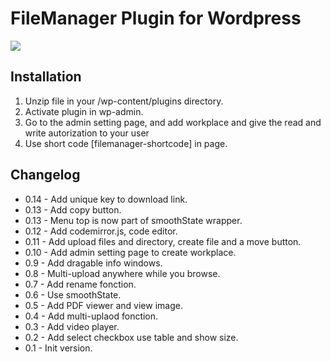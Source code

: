# FileManager Plugin for Wordpress</br>

<img src="https://i.ibb.co/KVBY8LD/filemanager.png" />

## Installation

1. Unzip file in your /wp-content/plugins directory.
2. Activate plugin in wp-admin.
3. Go to the admin setting page, and add workplace and give the read and write autorization to your user
3. Use short code [filemanager-shortcode] in page.

## Changelog

- 0.14 - Add unique key to download link.
- 0.13 - Add copy button.
- 0.13 - Menu top is now part of smoothState wrapper.
- 0.12 - Add codemirror.js, code editor.
- 0.11 - Add upload files and directory, create file and a move button.
- 0.10 - Add admin setting page to create workplace.
- 0.9 - Add dragable info windows.
- 0.8 - Multi-upload anywhere while you browse.
- 0.7 - Add rename fonction.
- 0.6 - Use smoothState.
- 0.5 - Add PDF viewer and view image.
- 0.4 - Add multi-uplaod fonction.
- 0.3 - Add video player.
- 0.2 - Add select checkbox use table and show size.
- 0.1 - Init version.
